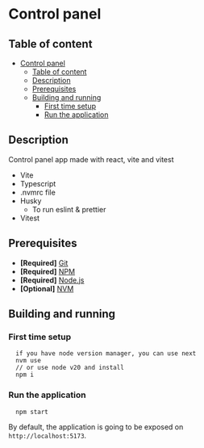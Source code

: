 # Control panel

## Table of content

- [Control panel](#control-panel)
  - [Table of content](#table-of-content)
  - [Description](#description)
  - [Prerequisites](#prerequisites)
  - [Building and running](#building-and-running)
    - [First time setup](#first-time-setup)
    - [Run the application](#run-the-application)

## Description

Control panel app made with react, vite and vitest

- Vite
- Typescript
- .nvmrc file
- Husky
  - To run eslint & prettier
- Vitest

## Prerequisites

- **[Required]** [Git](http://git-scm.com/)
- **[Required]** [NPM](https://npmjs.com)
- **[Required]** [Node.js](http://nodejs.org/)
- **[Optional]** [NVM](https://github.com/nvm-sh/nvm)

## Building and running

### First time setup

```
  if you have node version manager, you can use next
  nvm use
  // or use node v20 and install
  npm i
```

### Run the application

```
  npm start
```

By default, the application is going to be exposed on `http://localhost:5173`.
